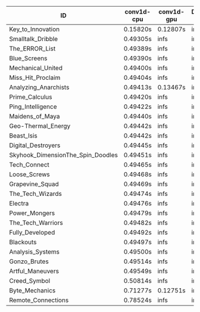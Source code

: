 |ID|conv1d-cpu|conv1d-gpu|DWSPConv2D-gpu|gemm-gpu|avg|
|-|-|-|-|-|-|
|Key_to_Innovation|0.15820s|0.12807s|infs|2.75040s|infs|
|Smalltalk_Dribble|0.49305s|infs|infs|4.61609s|infs|
|The_ERROR_List|0.49389s|infs|infs|4.63718s|infs|
|Blue_Screens|0.49390s|infs|infs|4.64012s|infs|
|Mechanical_United|0.49400s|infs|infs|4.65242s|infs|
|Miss_Hit_Proclaim|0.49404s|infs|infs|4.63579s|infs|
|Analyzing_Anarchists|0.49413s|0.13467s|infs|4.63309s|infs|
|Prime_Calculus|0.49420s|infs|infs|4.65000s|infs|
|Ping_Intelligence|0.49422s|infs|infs|4.85647s|infs|
|Maidens_of_Maya|0.49440s|infs|infs|4.63451s|infs|
|Geo-Thermal_Energy|0.49442s|infs|infs|4.65376s|infs|
|Beast_Isis|0.49442s|infs|infs|4.63813s|infs|
|Digital_Destroyers|0.49445s|infs|infs|4.63425s|infs|
|Skyhook_DimensionThe_Spin_Doodles|0.49451s|infs|infs|4.64540s|infs|
|Tech_Connect|0.49465s|infs|infs|4.64151s|infs|
|Loose_Screws|0.49468s|infs|infs|4.64428s|infs|
|Grapevine_Squad|0.49469s|infs|infs|4.63185s|infs|
|The_Tech_Wizards|0.49474s|infs|infs|4.63575s|infs|
|Electra|0.49476s|infs|infs|4.63836s|infs|
|Power_Mongers|0.49479s|infs|infs|4.63999s|infs|
|The_Tech_Warriors|0.49482s|infs|infs|4.64535s|infs|
|Fully_Developed|0.49492s|infs|infs|4.62987s|infs|
|Blackouts|0.49497s|infs|infs|4.62994s|infs|
|Analysis_Systems|0.49500s|infs|infs|4.63480s|infs|
|Gonzo_Brutes|0.49514s|infs|infs|4.63818s|infs|
|Artful_Maneuvers|0.49549s|infs|infs|4.63795s|infs|
|Creed_Symbol|0.50814s|infs|infs|4.61529s|infs|
|Byte_Mechanics|0.71277s|0.12751s|infs|4.63328s|infs|
|Remote_Connections|0.78524s|infs|infs|4.62512s|infs|
